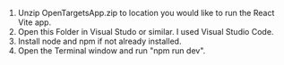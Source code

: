 1. Unzip OpenTargetsApp.zip to location you would like to run the React Vite app.
2. Open this Folder in Visual Studo or similar. I used Visual Studio Code.
3. Install node and npm if not already installed.
3. Open the Terminal window and run "npm run dev".